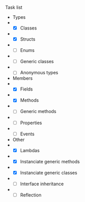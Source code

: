 Task list
- Types
- - [x] Classes
- - [x] Structs
- - [ ] Enums
- - [ ] Generic classes
- - [ ] Anonymous types
- Members
- - [x] Fields
- - [x] Methods
- - [ ] Generic methods
- - [ ] Properties
- - [ ] Events
- Other
- - [x] Lambdas
- - [x] Instanciate generic methods
- - [x] Instanciate generic classes
- - [ ] Interface inheritance
- - [ ] Reflection
